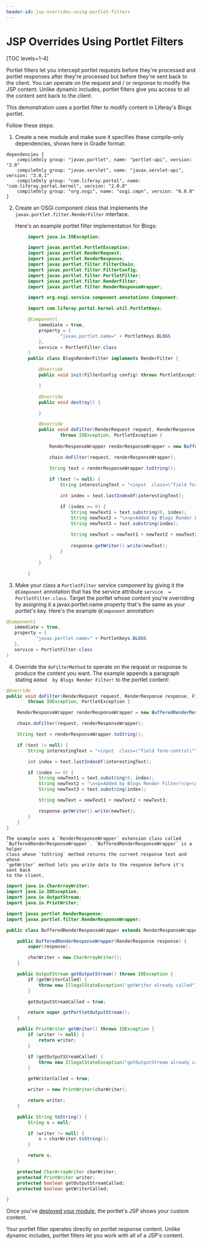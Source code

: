 ```yaml
---
header-id: jsp-overrides-using-portlet-filters
---
```


# JSP Overrides Using Portlet Filters

[TOC levels=1-4]

Portlet filters let you intercept portlet requests before they're processed and 
portlet responses after they're processed but before they're sent back to the 
client. You can operate on the request and / or response to modify the JSP 
content. Unlike dynamic includes, portlet filters give you access to all the 
content sent back to the client. 

This demonstration uses a portlet filter to modify content in Liferay's Blogs 
portlet. 

<!--TODO: Uncomment once zip is ported to new site.
For reference, you can download the 
[example module](https://dev.liferay.com/documents/10184/656312/example-portlet-filter-customize-jsp-master.zip). 
-->

Follow these steps:

1.  Create a new module and make sure it specifies these compile-only
    dependencies, shown here in Gradle format:

```properties
dependencies {
    compileOnly group: "javax.portlet", name: "portlet-api", version: "2.0"
    compileOnly group: "javax.servlet", name: "javax.servlet-api", version: "3.0.1"
    compileOnly group: "com.liferay.portal", name: "com.liferay.portal.kernel", version: "2.0.0"
    compileOnly group: "org.osgi", name: "osgi.cmpn", version: "6.0.0"
}
```

2.  Create an OSGi component class that implements the 
    `javax.portlet.filter.RenderFilter` interface. 

    Here's an example portlet filter implementation for Blogs:

```java
        import java.io.IOException;

        import javax.portlet.PortletException;
        import javax.portlet.RenderRequest;
        import javax.portlet.RenderResponse;
        import javax.portlet.filter.FilterChain;
        import javax.portlet.filter.FilterConfig;
        import javax.portlet.filter.PortletFilter;
        import javax.portlet.filter.RenderFilter;
        import javax.portlet.filter.RenderResponseWrapper;

        import org.osgi.service.component.annotations.Component;

        import com.liferay.portal.kernel.util.PortletKeys;

        @Component(
            immediate = true,
            property = {
                    "javax.portlet.name=" + PortletKeys.BLOGS
            },
            service = PortletFilter.class
        )
        public class BlogsRenderFilter implements RenderFilter {

            @Override
            public void init(FilterConfig config) throws PortletException {

            }

            @Override
            public void destroy() {

            }

            @Override
            public void doFilter(RenderRequest request, RenderResponse response, FilterChain chain)
                    throws IOException, PortletException {
                
                RenderResponseWrapper renderResponseWrapper = new BufferedRenderResponseWrapper(response);

                chain.doFilter(request, renderResponseWrapper);

                String text = renderResponseWrapper.toString();
                
                if (text != null) {
                    String interestingText = "<input  class=\"field form-control\"";

                    int index = text.lastIndexOf(interestingText);

                    if (index >= 0) {
                        String newText1 = text.substring(0, index);
                        String newText2 = "\n<p>Added by Blogs Render Filter!</p>\n";
                        String newText3 = text.substring(index);
                        
                        String newText = newText1 + newText2 + newText3;
                        
                        response.getWriter().write(newText);
                    }
                }
            }

        }
```

3.  Make your class a `PortletFilter` service component by giving it the 
    `@Component` annotation that has the service attribute `service 
    = PortletFilter.class`. Target the portlet whose content you're overriding 
    by assigning it a javax.portlet.name property that's the same as your 
    portlet's key. Here's the example `@Component` annotation:

```java
@Component(
   immediate = true,
   property = {
           "javax.portlet.name=" + PortletKeys.BLOGS
   },
   service = PortletFilter.class
)
```

4.  Override the `doFilterMethod` to operate on the request or response to 
    produce the content you want. The example appends a paragraph stating `Added 
    by Blogs Render Filter!` to the portlet content:

```java
@Override
public void doFilter(RenderRequest request, RenderResponse response, FilterChain chain)
        throws IOException, PortletException {

    RenderResponseWrapper renderResponseWrapper = new BufferedRenderResponseWrapper(response);

    chain.doFilter(request, renderResponseWrapper);

    String text = renderResponseWrapper.toString();

    if (text != null) {
        String interestingText = "<input  class=\"field form-control\"";

        int index = text.lastIndexOf(interestingText);

        if (index >= 0) {
            String newText1 = text.substring(0, index);
            String newText2 = "\n<p>Added by Blogs Render Filter!</p>\n";
            String newText3 = text.substring(index);

            String newText = newText1 + newText2 + newText3;

            response.getWriter().write(newText);
        }
    }
}
```

    The example uses a `RenderResponseWrapper` extension class called 
    `BufferedRenderResponseWrapper`. `BufferedRenderResponseWrapper` is a helper 
    class whose `toString` method returns the current response text and whose 
    `getWriter` method lets you write data to the response before it's sent back 
    to the client. 

```java
import java.io.CharArrayWriter;
import java.io.IOException;
import java.io.OutputStream;
import java.io.PrintWriter;

import javax.portlet.RenderResponse;
import javax.portlet.filter.RenderResponseWrapper;

public class BufferedRenderResponseWrapper extends RenderResponseWrapper {

    public BufferedRenderResponseWrapper(RenderResponse response) {
        super(response);

        charWriter = new CharArrayWriter();
    }

    public OutputStream getOutputStream() throws IOException {
        if (getWriterCalled) {
            throw new IllegalStateException("getWriter already called");
        }

        getOutputStreamCalled = true;

        return super.getPortletOutputStream();
    }

    public PrintWriter getWriter() throws IOException {
        if (writer != null) {
            return writer;
        }

        if (getOutputStreamCalled) {
            throw new IllegalStateException("getOutputStream already called");
        }

        getWriterCalled = true;

        writer = new PrintWriter(charWriter);

        return writer;
    }

    public String toString() {
        String s = null;

        if (writer != null) {
            s = charWriter.toString();
        }

        return s;
    }

    protected CharArrayWriter charWriter;
    protected PrintWriter writer;
    protected boolean getOutputStreamCalled;
    protected boolean getWriterCalled;

}
```

Once you've [deployed your module](/docs/7-2/reference/-/knowledge_base/r/deploying-a-project), 
the portlet's JSP shows your custom content. 

Your portlet filter operates directly on portlet response content. Unlike 
dynamic includes, portlet filters let you work with all of a JSP's content. 
